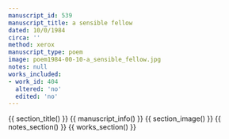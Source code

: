 ```yaml
---
manuscript_id: 539
manuscript_title: a sensible fellow
dated: 10/0/1984
circa: ''
method: xerox
manuscript_type: poem
image: poem1984-00-10-a_sensible_fellow.jpg
notes: null
works_included:
- work_id: 404
  altered: 'no'
  edited: 'no'
---
```


{{ section_title() }}
{{ manuscript_info() }}
{{ section_image() }}
{{ notes_section() }}
{{ works_section() }}
